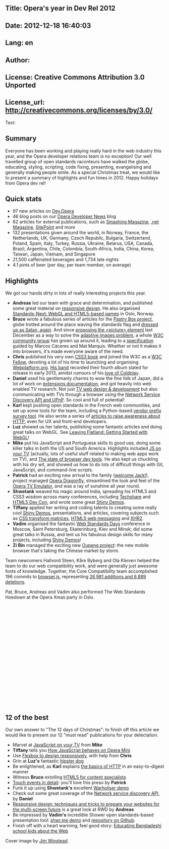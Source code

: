 Title: Opera's year in Dev Rel 2012
----
Date: 2012-12-18 16:40:03
----
Lang: en
----
Author: 
----
License: Creative Commons Attribution 3.0 Unported
----
License_url: http://creativecommons.org/licenses/by/3.0/
----
Text:

<h2>Summary</h2>
	
<p>Everyone has been working and playing really hard in the web industry this year, and the Opera developer relations team is no exception! Our well travelled group of open standards raconteurs have walked the globe, educating, styling, scripting, code fixing, presenting, evangelising and generally making people smile. As a special Christmas treat, we would like to present a summary of highlights and fun times in 2012. Happy holidays from Opera dev rel!</p>	

<h2>Quick stats</h2>

<ul>
  <li>97 new articles on <a href="http://dev.opera.com">Dev.Opera</a></li>
  <li>46 blog posts on our <a href="http://my.opera.com/ODIN/">Opera Developer News</a> blog</li>
  <li>62 articles for external publications, such as <a href="http://www.smashingmagazine.com/">Smashing Magazine</a>, <a href="http://www.netmagazine.com/">.net Magazine</a>, <a href="http://www.sitepoint.com/">SitePoint</a> and more</li>
  <li>132 presentations given around the world, in Norway, France, the Netherlands, UK, Germany, Czech Republic, Bulgaria, Switzerland, Poland, Spain, Italy, Turkey, Russia, Ukraine, Belarus, USA, Canada, Brazil, Argentina, Chile, Colombia, South-Africa, India, China, Korea, Taiwan, Japan, Vietnam, and Singapore</li>
  <li>21,500 caffeinated beverages and 1,734 late nights</li>
  <li>4.1 pints of beer (per day, per team member, on average)</li>
</ul>

<h2>Highlights</h2>

<p>We got our hands dirty in lots of really interesting projects this year.

<ul>
  <li><strong>Andreas</strong> led our team with grace and determination, and published some great material on <a href="http://mobile.smashingmagazine.com/2012/08/30/responsive-designs-opera-mobile-emulator/">responsive design</a>. He also organised <a href="http://lanyrd.com/2012/standardsnext-webgl-and-html5-based-games/">Standards-Next: WebGL and HTML5-based games</a> in Oslo, Norway.</li>
  <li><strong>Bruce</strong> wrote a fabulous series of articles for the <a href="http://the-pastry-box-project.net/baker/bruce-lawson/">Pastry Box project</a>, globe trotted around the place waving the standards flag and <a href="http://www.brucelawson.co.uk/2012/the-perils-of-dressing-as-satan/">dressed up as Satan, again</a>. And since <a href="http://www.brucelawson.co.uk/2011/notes-on-adaptive-images-yet-again/">proposing the &lt;picture&gt; element</a> last December  as a way to solve the <a href="http://dev.opera.com/articles/view/responsive-images-problem/">adaptive images problem</a>, a whole <a href="http://www.w3.org/community/respimg/">W3C community group</a> has grown up around it, leading to a <a href="http://picture.responsiveimages.org/">specification</a> guided by Marcos Cáceres and Mat Marquis. Whether or not it makes it into browsers, it&#39;s made everyone aware of the need.</li>
  <li><strong>Chris</strong> published his very own <a href="http://my.opera.com/chrismills/blog/2012/07/12/practical-css3-my-book-is-finally-published">CSS3 book</a> and joined the W3C as a <a href="http://www.w3.org/Consortium/Recruitment/Fellows">W3C Fellow</a>, devoting a lot of his time to launching and organising <a href="http://www.webplatform.org">Webplatform.org</a>. <a href="http://www.myspace.com/conquestofsteel">His band</a> recorded their fourth album slated for release in early 2013, amidst rumours of his <a href="http://doeschrismillslikecoldplay.co.uk/">love of Coldplay</a>.</li>
  <li><strong>Daniel</strong> used his gentlemanly charms to wow the fine folk of Japan, did a lot of work on <a href="http://dev.opera.com/addons/extensions/">extensions documentation</a>, and got heavily into web enabled TV research. Not just <a href="http://my.opera.com/ODIN/blog/2012/12/11/tv-web-development-tips">TV web design &amp; development</a> but also communicating with TVs through a browser using the <a href="http://dev.opera.com/articles/view/network-service-discovery-api-support-in-opera/">Network Service Discovery API and UPnP</a>. So cool and full of potential!</li>  
    <li><strong>Karl</strong> kept pushing open standards in the French web communities, and set up some tools for the team, including a Python-based <a href="https://github.com/karlcow/websurvey">vendor prefix survey tool</a>. He also wrote a series of <a href="http://dev.opera.com/articles/tags/httpbasic">articles to raise awareness about HTTP</a>, even for UX and front-end developers.</li>
    <li><strong>Luz</strong> showed us her talents, publishing some fantastic articles and doing great talks on WebGL. See <a href="http://schedule.sxsw.com/2012/events/event_IAP10895">Leaving Flatland: Getting Started with WebGL</a>!</li>
    <li><strong>Mike</strong> put his JavaScript and Portuguese skills to good use, doing some killer talks in both the US and South America. Highlights included <a href="http://miketaylr.com/pres/framsia/">JS on your TV</a> (actually, lots of useful stuff related to making web apps work on TV), and <a href="http://lanyrd.com/2012/sxsw-interactive/spmzy/">The state of browser dev tools</a>. He also kept us chuckling with his dry wit, and showed us how to do lots of difficult things with Git, JavaScript, and command-line scripts.</li>
    <li><strong>Patrick</strong> had an exciting new arrival to the family (<a href="http://www.youtube.com/watch?v=UfHE8oxdHPw">welcome Jack!</a>), project managed <a href="http://www.opera.com/dragonfly/">Opera Dragonfly</a>, streamlined the look and feel of the <a href="http://www.opera.com/business/tv/emulator/">Opera TV Emulator</a>, and was a ray of sunshine all year round.</li>
    <li><strong>Shwetank</strong> weaved his magic around India, spreading his HTML5 and CSS3 wisdom across many conferences, including <a href="http://techshare.barrierbreak.com/agenda2012.php">Techshare</a> and <a href="http://delhitechforum.com/Events/HTML5DevCon.aspx">HTML5 Dev Con</a>, and wrote some great <a href="http://www.shinydemos.com">Shiny Demos</a>.</li>
    <li><strong>Tiffany</strong> applied her writing and coding talents to creating some really cool <a href="http://www.shinydemos.com">Shiny Demos</a>, presentations, and articles, covering subjects such as <a href="http://dev.opera.com/articles/view/understanding-the-css-transforms-matrix/">CSS transform matrices</a>, <a href="http://dev.opera.com/articles/view/window-postmessage-messagechannel/">HTML5 web messaging</a> and <a href="http://dev.opera.com/articles/view/xhr2/">XHR2</a>.</li>
    <li><strong>Vadim</strong> organised the fantastic <a href="http://webstandardsdays.ru/">Web Standards Days</a> conference in Moscow, Saint Petersburg, Ekaterinburg, Kiev and Minsk; did some great talks in Russia, and lent us his fabulous design skills for many projects, including <a href="http://shinydemos.com/">Shiny Demos</a>!</li>
  <li><strong>Zi Bin</strong> managed the exciting new <a href="http://www.oupeng.com/">Oupeng project</a>: the new mobile browser that&#39;s taking the Chinese market by storm.</li>
</ul>
  
<p>Team newcomers Hallvord Steen, Kåre Byberg and Ola Kleiven helped the team to do our web compatibility work, and were generally just awesome fonts of knowledge. Together, the Core Compatibility team accomplished 196 commits to <a href="https://github.com/operasoftware/browserjs">browser.js</a>, representing <a href="https://github.com/operasoftware/browserjs/graphs/code-frequency">26,981 additions and 6,889 deletions</a>.</p>  

<p>Pat, Bruce, Andreas and Vadim also performed The Web Standards Hoedown at the Opera Xmas party in Oslo.</p>
<object width="560" height="315"><param name="movie" value="http://www.youtube.com/v/cW8GXGJ-X0A?hl=en_GB&amp;amp;version=3" />
<param name="allowFullScreen" value="true" />
<param name="allowscriptaccess" value="never" /><embed src="http://www.youtube.com/v/cW8GXGJ-X0A?hl=en_GB&amp;amp;version=3" type="application/x-shockwave-flash" width="560" height="315" allowfullscreen="true" allowscriptaccess="never" /></object>

<h2>12 of the best</h2>

<p>Our own answer to &quot;The 12 days of Christmas&quot;: to finish off this article we would like to present our 12 &quot;must read&quot; publications for your delectation.</p>

<ul>
<li>Marvel at <a href="http://miketaylr.com/pres/framsia/">JavaScript on your TV</a> from <strong>Mike</strong></li>
<li><strong>Tiffany</strong> tells you <a href="http://dev.opera.com/articles/view/opera-mini-and-javascript/">How JavaScript behaves on Opera Mini</a></li>
<li>Use <a href="http://dev.opera.com/articles/view/flexbox-basics/">Flexbox to design responsively</a>, with help from <strong>Chris</strong></li>
<li>Grin at <strong>Luz&#39;s</strong> fantastic <a href="http://shinydemos.com/hipster-dog/">hipster dog</a></li>
<li>Be enlightened, as <strong>Karl</strong> explains <a href="http://dev.opera.com/articles/view/http-response-codes/">the basics of HTTP</a> in an easy-to-digest manner</li>
<li>Witness <strong>Bruce</strong> extolling <a href="http://my.opera.com/ODIN/blog/2012/11/13/html5-101-for-content-specialists">HTML5 for content specialists</a></li>
<li><a href="http://www.slideshare.net/redux/getting-touchy-an-introduction-to-touch-events-web-standards-days-moscow-24112012">Touch events in detail</a>: you&#39;ll love this preso by <strong>Patrick</strong></li>
<li>Funk it up using <strong>Shwetank&#39;s</strong> excellent <a href="http://shinydemos.com/warholiser/">Warholiser demo</a></li>
<li>Check out some great coverage of the <a href="http://dev.opera.com/articles/view/network-service-discovery-api-support-in-opera/">Network service discovery API</a>, by <strong>Daniel</strong></li>
<li><a href="http://www.slideshare.net/andreasbovens/responsive-design-techniques-and-tricks-to-prepare-your-websites-for-the-multiscreen-future">Responsive design: techniques and tricks to prepare your websites for the multi-screen future</a> is a great look at RWD by <strong>Andreas</strong></li>
<li>Be impressed by <strong>Vadim&#39;s</strong> incredible Shower open standards-based presentation tool: <a href="http://shwr.me/">shwr.me demo</a> and <a href="https://github.com/shower/shower">repository on Github</a>.</li>
<li>Finish off with a heart warming, feel good story: <a href="http://my.opera.com/ODIN/blog/2012/09/06/educating-bangladeshi-schoolkids-about-the-web">Educating Bangladeshi school kids about the Web</a></li>
</ul>

<p>Cover image by <a href="http://www.flickr.com/photos/jimwinstead/332367928/">Jim Winstead</a>.</p>
</p>
